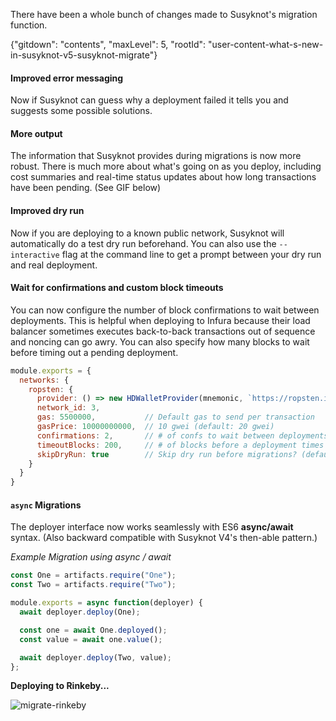 There have been a whole bunch of changes made to Susyknot's migration function.

{"gitdown": "contents", "maxLevel": 5, "rootId": "user-content-what-s-new-in-susyknot-v5-susyknot-migrate"}

#### Improved error messaging
Now if Susyknot can guess why a deployment failed it tells you and suggests some possible solutions.

#### More output
The information that Susyknot provides during migrations is now more robust.  There is much more about what's going on as you deploy, including cost summaries and real-time status updates about how long transactions have been pending. (See GIF below)

#### Improved dry run
Now if you are deploying to a known public network, Susyknot will automatically do a test dry run beforehand.  You can also use the `--interactive` flag at the command line to get a prompt between your dry run and real deployment.

#### Wait for confirmations and custom block timeouts
You can now configure the number of block confirmations to wait between deployments. This is helpful when deploying to Infura because their load balancer sometimes executes back-to-back transactions out of sequence and noncing can go awry.
You can also specify how many blocks to wait before timing out a pending deployment.
```javascript
module.exports = {
  networks: {
    ropsten: {
      provider: () => new HDWalletProvider(mnemonic, `https://ropsten.infura.io`),
      network_id: 3,
      gas: 5500000,           // Default gas to send per transaction
      gasPrice: 10000000000,  // 10 gwei (default: 20 gwei)
      confirmations: 2,       // # of confs to wait between deployments. (default: 0)
      timeoutBlocks: 200,     // # of blocks before a deployment times out  (minimum/default: 50)
      skipDryRun: true        // Skip dry run before migrations? (default: false for public nets )
    }
  }
}
```

#### `async` Migrations
The deployer interface now works seamlessly with ES6 **async/await** syntax. (Also backward compatible with Susyknot V4's then-able pattern.)

*Example Migration using async / await*
```javascript
const One = artifacts.require("One");
const Two = artifacts.require("Two");

module.exports = async function(deployer) {
  await deployer.deploy(One);

  const one = await One.deployed();
  const value = await one.value();

  await deployer.deploy(Two, value);
};
```
**Deploying to Rinkeby...**

![migrate-rinkeby](https://user-images.githubussrcontent.com/7332026/43867960-3499922c-9b20-11e8-8553-589308a6cd61.gif)
